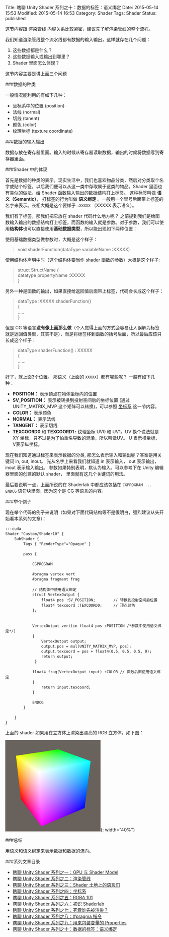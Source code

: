 Title: 瞎聊 Unity Shader 系列之十：数据的标签：语义绑定
Date: 2015-05-14 15:53
Modified: 2015-05-14 16:53
Category: Shader
Tags: Shader
Status: published

这节内容跟 [渲染管线]({filename}/Shader_2.md) 内容关系比较紧密，建议先了解渲染管线的整个流程。

我们知道渲染管线整个流水线都有数据的输入输出，这样就存在几个问题：

1. 这些数据都是什么？
2. 这些数据输入或输出到哪里？
3. Shader 里面怎么体现？

这节内容主要是讲上面三个问题

###数据的种类

一般情况能利用的有如下几种：

- 坐标系中的位置 (position)
- 法线 (normal)
- 切线 (tanent)
- 颜色 (color)
- 纹理坐标 (texture coordinate)

###数据的输入输出

数据存放在寄存器里面。输入的时候从寄存器读取数据，输出的时候将数据写到寄存器里面。

###Shader 中的体现

首先是数据的种类的表示。现实生活中，我们也喜欢物品分类，然后对分类取个名字或贴个标签，以后我们便可以从这一类中存取属于这类的物品。Shader 里面也有类似的做法，给 Shader 函数输入输出的数据结构打上标签。
这种标签叫做 **语义（Semantic）**， 打标签的行为叫做 **语义绑定** 。一般用一个冒号后面带上标签的名字来表示。长相大概是这个要样子 `:XXXXX` （XXXXX 表示语义）。

我们有了标签，那我们把它放在 shader 代码什么地方呢？ 之前提到我们是给函数输入输出的数据结构打上标签，而函数的输入就是参数。对于参数，我们可以使用**结构体**也可以直接使用**基础数据类型**，所以能出现如下两种位置：

使用基础数据类型做参数时，大概是这个样子：  

>  void shaderFunction(dataType variableName :XXXXX)

使用结构体声明中时（这个结构体要当作 shader 函数的参数）大概是这个样子:

> struct StructName {  
>     datatype propertyName :XXXXX  
> }  

另外一种是函数的输出，如果直接给返回值后面带上标签，代码会长成这个样子：

> dataType :XXXXX shaderFunction()  
> {  
>    .....  
> }  

但是 CG 等语言**没有像上面那么做**（个人觉得上面的方式会容易让人误解为标签就是返回值类型，其实不是），而是将标签移到函数的括号后面，所以最后应该只长成这个样子：

> dataType shaderFunction() : XXXXX  
> {  
>   ......  
> }  

好了，就上面3个位置。 那语义（上面的 `XXXXX`）都有哪些呢？ 一般有如下几种：

- **POSITION：** 表示顶点在物体坐标内的位置
- **SV_POSITION：** 表示被转换到投射空间后的坐标位置 (通过 UNITY_MATRIX_MVP 这个矩阵可以转换)，可以参照 [坐标系]({filename}/Shader_4.md) 这一节内容。
- **COLOR：** 表示颜色
- **NORMAL：** 表示法线
- **TANGENT：** 表示切线
- **TEXCOORD0** 和 **TEXCOORD1 :** 纹理坐标 UV0 和 UV1。UV 换个说法就是 XY 坐标，只不过是为了怕重名导致的混淆，所以叫做UV。 U 表示横坐标， V表示纵坐标。

现在我们知道通过标签来表示数据的分类, 那怎么表示输入和输出呢？答案是用关键词 in, out, inout。 光从名字上来看我们就知道 in 表示输入， out 表示输出， inout 表示输入输出。
参数如果特别表明，默认为输入。可以参考下在 Unity 编辑器里面的创建的默认 shader， 里面就有这几个关键词的用法。

最后要说明一点，上面所说的在 Shaderlab 中都应该包括在 `CGPROGRAM ... ENDCG` 语句块里面，因为这个是 CG 等语言的内容。

###举个例子

现在举个代码的例子来说明（如果对下面代码结构等不是很明白，强烈建议从头开始看本系列的文章）：

    :::cuda
    Shader "Custom/Shader10" {
    	SubShader {
    		Tags { "RenderType"="Opaque" }

    		pass {

    			CGPROGRAM

    			#pragma vertex vert
    			#pragma fragment frag

                // 结构体中使用语义绑定
    			struct VertexOutput {
    				float4 pos :SV_POSITION;	   	// 转换到投射空间后位置
    				float4 texcoord :TEXCOORD0;		// 顶点颜色
    			};


    			VertexOutput vert(in float4 pos :POSITION /*参数中使用语义绑定*/)
    		    {
    				VertexOutput output;
    				output.pos = mul(UNITY_MATRIX_MVP, pos);
    				output.texcoord = pos + float4(0.5, 0.5, 0.5, 0);
    				return output;
    			 }

    			float4 frag(VertexOutput input) :COLOR // 函数后面使用语义绑定
    			{
    				return input.texcoord;
    			}

    			ENDCG
    		}

    	}
    }

上面的 shader 如果用在立方体上渲染出漂亮的 RGB 立方体，如下图：

![rgb cube](images/Shader/10/rgb.png){: width="40%"}

###总结

用语义和语义绑定来表示数据和数据的流向。

###系列文章目录
- [瞎聊 Unity Shader 系列之一：GPU 与 Shader Model]({filename}/Shader_1.md)
- [瞎聊 Unity Shader 系列之二：渲染管线]({filename}/Shader_2.md)
- [瞎聊 Unity Shader 系列之三：Shader 土地上的语言们]({filename}/Shader_3.md)
- [瞎聊 Unity Shader 系列之四：坐标系]({filename}/Shader_4.md)
- [瞎聊 Unity Shader 系列之五：RGBA 101]({filename}/Shader_5.md)
- [瞎聊 Unity Shader 系列之六：初识 Shaderlab]({filename}/Shader_6.md)
- [瞎聊 Unity Shader 系列之七：究竟谁先被渲染？]({filename}/Shader_7.md)
- [瞎聊 Unity Shader 系列之八：#pragma 指令]({filename}/Shader_8.md)
- [瞎聊 Unity Shader 系列之九：用来包装变量的 Properties]({filename}/Shader_9.md)
- [瞎聊 Unity Shader 系列之十：数据的标签：语义绑定]({filename}/Shader_10.md)
